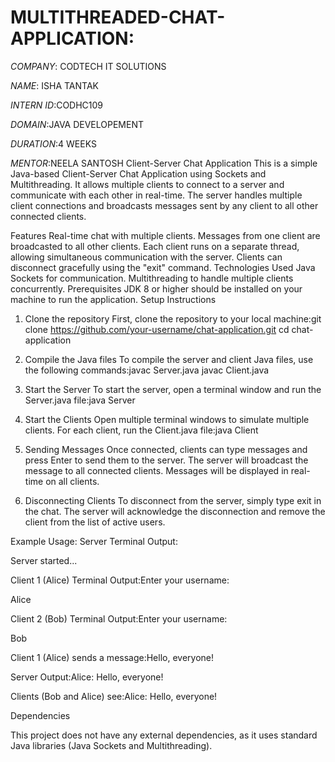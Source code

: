 # MULTITHREADED-CHAT-APPLICATION:
*COMPANY*: CODTECH IT SOLUTIONS

*NAME*: ISHA TANTAK

*INTERN ID*:CODHC109

*DOMAIN*:JAVA DEVELOPEMENT

*DURATION*:4 WEEKS

*MENTOR*:NEELA SANTOSH
Client-Server Chat Application
This is a simple Java-based Client-Server Chat Application using Sockets and Multithreading. It allows multiple clients to connect to a server and communicate with each other in real-time. The server handles multiple client connections and broadcasts messages sent by any client to all other connected clients.

Features
Real-time chat with multiple clients.
Messages from one client are broadcasted to all other clients.
Each client runs on a separate thread, allowing simultaneous communication with the server.
Clients can disconnect gracefully using the "exit" command.
Technologies Used
Java Sockets for communication.
Multithreading to handle multiple clients concurrently.
Prerequisites
JDK 8 or higher should be installed on your machine to run the application.
Setup Instructions
1. Clone the repository
First, clone the repository to your local machine:git clone https://github.com/your-username/chat-application.git
cd chat-application
2. Compile the Java files
To compile the server and client Java files, use the following commands:javac Server.java
javac Client.java
3. Start the Server
To start the server, open a terminal window and run the Server.java file:java Server
4. Start the Clients
Open multiple terminal windows to simulate multiple clients. For each client, run the Client.java file:java Client
5. Sending Messages
Once connected, clients can type messages and press Enter to send them to the server. The server will broadcast the message to all connected clients. Messages will be displayed in real-time on all clients.

6. Disconnecting Clients
To disconnect from the server, simply type exit in the chat. The server will acknowledge the disconnection and remove the client from the list of active users.

Example Usage:
Server Terminal Output:


Server started...

Client 1 (Alice) Terminal Output:Enter your username:

Alice


Client 2 (Bob) Terminal Output:Enter your username:


Bob


Client 1 (Alice) sends a message:Hello, everyone!


Server Output:Alice: Hello, everyone!

Clients (Bob and Alice) see:Alice: Hello, everyone!

Dependencies

This project does not have any external dependencies, as it uses standard Java libraries (Java Sockets and Multithreading).
